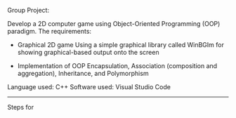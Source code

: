 Group Project:

Develop a 2D computer game using Object-Oriented Programming (OOP) paradigm.
The requirements:

- Graphical 2D game
Using a simple graphical library called WinBGIm for showing graphical-based output onto the screen

- Implementation of OOP
Encapsulation, Association (composition and aggregation), Inheritance, and Polymorphism

Language used: C++
Software used: Visual Studio Code

---------------------------------------------------------------------------------------------------

Steps for 
